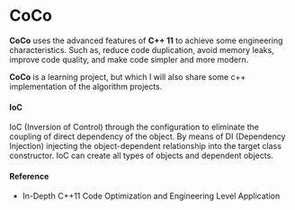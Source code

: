 # CoCo

**CoCo** uses the advanced features of **C++ 11** to achieve some engineering characteristics. Such as, reduce code duplication, avoid memory leaks, improve code quality, and make code simpler and more modern.

**CoCo** is a learning project, but which I will also share some c++ implementation of the algorithm projects.

#### IoC

IoC (Inversion of Control) through the configuration to eliminate the coupling of direct dependency of the object. By means of DI (Dependency Injection) injecting the object-dependent relationship into the target class constructor. IoC can create all types of objects and dependent objects.

#### Reference

* In-Depth C++11 Code Optimization and Engineering Level Application
